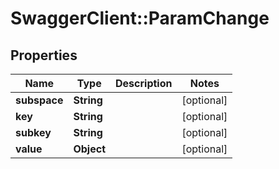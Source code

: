 # SwaggerClient::ParamChange

## Properties
Name | Type | Description | Notes
------------ | ------------- | ------------- | -------------
**subspace** | **String** |  | [optional] 
**key** | **String** |  | [optional] 
**subkey** | **String** |  | [optional] 
**value** | **Object** |  | [optional] 


